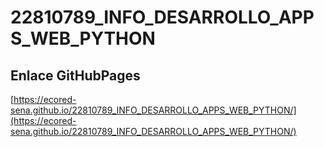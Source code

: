 # **22810789_INFO_DESARROLLO_APPS_WEB_PYTHON**

## **Enlace GitHubPages**

[https://ecored-sena.github.io/22810789_INFO_DESARROLLO_APPS_WEB_PYTHON/](https://ecored-sena.github.io/22810789_INFO_DESARROLLO_APPS_WEB_PYTHON/)

#
